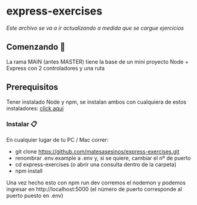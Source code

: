 # express-exercises
_Este archivo se va a ir actualizando a medida que se cargue ejercicios_

## Comenzando 🚀
La rama MAIN (antes MASTER) tiene la base de un mini proyecto Node + Express con 2 controladores y una ruta

## Prerequisitos
Tener instalado Node y npm, se instalan ambos con cualquiera de estos instaladores: [click aquí](https://nodejs.org/es/) 

### Instalar 📋
En cualquier lugar de tu PC / Mac correr: 

* git clone https://github.com/matesasesinos/express-exercises.git
* renombrar .env.example a .env y, si se quiere, cambiar el nº de puerto
* cd express-exercises (o abrir una consulta dentro de la carpeta)
* npm install

Una vez hecho esto con npm run dev corremos el nodemon y podemos ingresar en http://localhost:5000 (el número de puerto corresponde al puerto puesto en .env)
